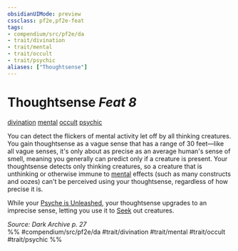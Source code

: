 ```yaml
---
obsidianUIMode: preview
cssclass: pf2e,pf2e-feat
tags:
- compendium/src/pf2e/da
- trait/divination
- trait/mental
- trait/occult
- trait/psychic
aliases: ["Thoughtsense"]
---
```

# Thoughtsense  *Feat 8*  
[divination](/rules/traits/divination.md)  [mental](/rules/traits/mental.md)  [occult](/rules/traits/occult.md)  [psychic](/rules/traits/psychic-da.md)  


You can detect the flickers of mental activity let off by all thinking creatures. You gain thoughtsense as a vague sense that has a range of 30 feet—like all vague senses, it's only about as precise as an average human's sense of smell, meaning you generally can predict only if a creature is present. Your thoughtsense detects only thinking creatures, so a creature that is unthinking or otherwise immune to [mental](/rules/traits/mental.md) effects (such as many constructs and oozes) can't be perceived using your thoughtsense, regardless of how precise it is.

While your [Psyche is Unleashed](/rules/actions/unleash-psyche-da.md), your thoughtsense upgrades to an imprecise sense, letting you use it to [Seek](/rules/actions/seek.md) out creatures.

*Source: Dark Archive p. 27*  
%% #compendium/src/pf2e/da #trait/divination #trait/mental #trait/occult #trait/psychic %%